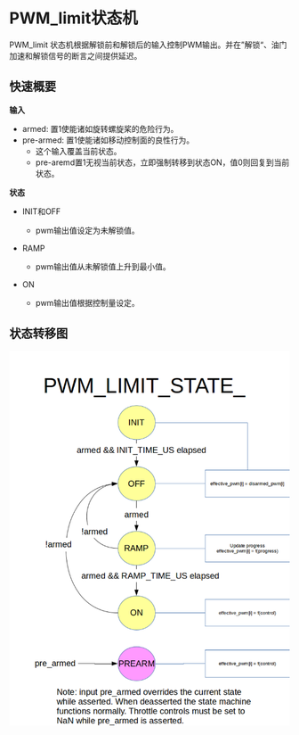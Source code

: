 # PWM_limit状态机

PWM_limit 状态机根据解锁前和解锁后的输入控制PWM输出。并在”解锁“、油门加速和解锁信号的断言之间提供延迟。



## 快速概要

**输入**

* armed: 置1使能诸如旋转螺旋桨的危险行为。
* pre-armed: 置1使能诸如移动控制面的良性行为。
  * 这个输入覆盖当前状态。
  * pre-aremd置1无视当前状态，立即强制转移到状态ON，值0则回复到当前状态。


**状态**

* INIT和OFF
  * pwm输出值设定为未解锁值。

* RAMP
  * pwm输出值从未解锁值上升到最小值。

* ON
  * pwm输出值根据控制量设定。

## 状态转移图
![](../../assets/diagrams/pwm_limit_state_diagram.png)
